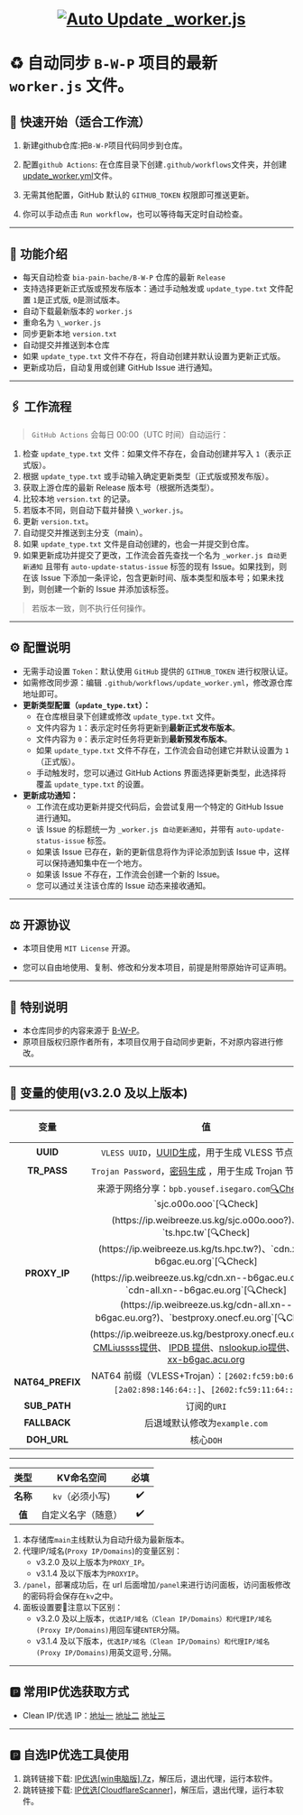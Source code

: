 # <h1 align="center"> [![Auto Update _worker.js](https://github.com/XWF8188/Auto-update-B/actions/workflows/update_worker.yml/badge.svg)](https://github.com/XWF8188/Auto-update-B/actions/workflows/update_worker.yml)

# ♻️ 自动同步 `B-W-P` 项目的最新 `worker.js` 文件。

## 🧩 快速开始（适合工作流）

1. 新建github仓库:把`B-W-P`项目代码同步到仓库。

2. 配置`github Actions`: 在仓库目录下创建`.github/workflows`文件夹，并创建[update_worker.yml](https://github.com/XWF8188/Auto-update-B/blob/main/创建仓库源码.js)文件。
3. 无需其他配置，GitHub 默认的 `GITHUB_TOKEN` 权限即可推送更新。
4. 你可以手动点击 `Run workflow`，也可以等待每天定时自动检查。

---

## 📖 功能介绍

- 每天自动检查 `bia-pain-bache/B-W-P` 仓库的最新 `Release`
- 支持选择更新正式版或预发布版本：通过手动触发或 `update_type.txt` 文件配置 `1`是正式版, `0`是测试版本。
- 自动下载最新版本的 `worker.js`
- 重命名为 `\_worker.js`
- 同步更新本地 `version.txt`
- 自动提交并推送到本仓库
- 如果 `update_type.txt` 文件不存在，将自动创建并默认设置为更新正式版。
- 更新成功后，自动复用或创建 GitHub Issue 进行通知。

---

## 🖇 工作流程

> `GitHub Actions` 会每日 00:00（UTC 时间）自动运行：

1. 检查 `update_type.txt` 文件：如果文件不存在，会自动创建并写入 `1`（表示正式版）。
2. 根据 `update_type.txt` 或手动输入确定更新类型（正式版或预发布版）。
3. 获取上游仓库的最新 Release 版本号（根据所选类型）。
4. 比较本地 `version.txt` 的记录。
5. 若版本不同，则自动下载并替换 `\_worker.js`。
6. 更新 `version.txt`。
7. 自动提交并推送到主分支（main）。
8. 如果 `update_type.txt` 文件是自动创建的，也会一并提交到仓库。
9. 如果更新成功并提交了更改，工作流会首先查找一个名为 `_worker.js 自动更新通知` 且带有 `auto-update-status-issue` 标签的现有 Issue。如果找到，则在该 Issue 下添加一条评论，包含更新时间、版本类型和版本号；如果未找到，则创建一个新的 Issue 并添加该标签。

> 若版本一致，则不执行任何操作。

---

## ⚙️ 配置说明

- 无需手动设置 `Token`：默认使用 `GitHub` 提供的 `GITHUB_TOKEN` 进行权限认证。
- 如需修改同步源：编辑 `.github/workflows/update_worker.yml`，修改源仓库地址即可。
- **更新类型配置（`update_type.txt`）：**
  - 在仓库根目录下创建或修改 `update_type.txt` 文件。
  - 文件内容为 `1`：表示定时任务将更新到**最新正式发布版本**。
  - 文件内容为 `0`：表示定时任务将更新到**最新预发布版本**。
  - 如果 `update_type.txt` 文件不存在，工作流会自动创建它并默认设置为 `1`（正式版）。
  - 手动触发时，您可以通过 GitHub Actions 界面选择更新类型，此选择将覆盖 `update_type.txt` 的设置。
- **更新成功通知：**
  - 工作流在成功更新并提交代码后，会尝试复用一个特定的 GitHub Issue 进行通知。
  - 该 Issue 的标题统一为 `_worker.js 自动更新通知`，并带有 `auto-update-status-issue` 标签。
  - 如果该 Issue 已存在，新的更新信息将作为评论添加到该 Issue 中，这样可以保持通知集中在一个地方。
  - 如果该 Issue 不存在，工作流会创建一个新的 Issue。
  - 您可以通过关注该仓库的 Issue 动态来接收通知。

---

## ⚖️ 开源协议

- 本项目使用 `MIT License` 开源。

- 您可以自由地使用、复制、修改和分发本项目，前提是附带原始许可证声明。

---

## 📣 特别说明

- 本仓库同步的内容来源于 [B-W-P](https://github.com/bia-pain-bache/BPB-Worker-Panel)。
- 原项目版权归原作者所有，本项目仅用于自动同步更新，不对原内容进行修改。

---

## 🔐 变量的使用(v3.2.0 及以上版本)

|变量|值|选填|
|:---:|:---:|:---:|
|**UUID**|`VLESS UUID`，[UUID生成](https://1024tools.com/uuid)，用于生成 VLESS 节点配置|:heavy_check_mark:|
|**TR_PASS**|`Trojan Password`，[密码生成](https://password.github.net.cn/) ，用于生成 Trojan 节点配置|:heavy_check_mark:|
|**PROXY_IP**| 来源于网络分享：`bpb.yousef.isegaro.com`[🔍Check](https://ip.weibreeze.us.kg/bpb.yousef.isegaro.com?)、`sjc.o00o.ooo`[🔍Check](https://ip.weibreeze.us.kg/sjc.o00o.ooo?)、`ts.hpc.tw`[🔍Check](https://ip.weibreeze.us.kg/ts.hpc.tw?)、`cdn.xn--b6gac.eu.org`[🔍Check](https://ip.weibreeze.us.kg/cdn.xn--b6gac.eu.org?)、`cdn-all.xn--b6gac.eu.org`[🔍Check](https://ip.weibreeze.us.kg/cdn-all.xn--b6gac.eu.org?)、`bestproxy.onecf.eu.org`[🔍Check](https://ip.weibreeze.us.kg/bestproxy.onecf.eu.org?)、 [CMLiussss提供](https://t.me/CMLiussss_channel/84)、 [IPDB 提供](https://ipdb.030101.xyz/bestproxy/)、[nslookup.io提供](https://www.nslookup.io/domains/bpb.yousef.isegaro.com/dns-records/)、 [cdn-xx-b6gac.acu.org](https://www.nslookup.io/domains/cdn.xn--b6gac.eu.org/dns-records/)|:heavy_check_mark:|
|**NAT64_PREFIX**|NAT64 前缀（VLESS+Trojan）：`[2602:fc59:b0:64::]`、`[2a02:898:146:64::]`、`[2602:fc59:11:64::]`|:heavy_check_mark:|
|**SUB_PATH**|订阅的`URI`|:x:|
|**FALLBACK**|后退域默认修改为`example.com` |:x:|
|**DOH_URL**|核心`DOH`|:x:|

---

|类型|KV命名空间|必填| 
|:---:|:---:|:---:|
|**名称**|`kv`（必须小写)|:heavy_check_mark:|
|**值**|自定义名字（随意）|:heavy_check_mark:|

1. 本存储库`main`主线默认为自动升级为最新版本。
2. 代理IP/域名(`Proxy IP/Domains`)的变量区别：
   - v3.2.0 及以上版本为`PROXY_IP`。
   - v3.1.4 及以下版本为`PROXYIP`。
3. `/panel`，部署成功后，在 url 后面增加`/panel`来进行访问面板，访问面板修改的密码将会保存在`kv`之中。
4. 面板设置要👀注意以下区别：
   - v3.2.0 及以上版本，`优选IP/域名（Clean IP/Domains）和代理IP/域名(Proxy IP/Domains)`用回车键`ENTER`分隔。
   - v3.1.4 及以下版本，`优选IP/域名（Clean IP/Domains）和代理IP/域名(Proxy IP/Domains)`用英文逗号`,`分隔。

---

## 🅿️ 常用IP优选获取方式
- Clean IP/优选 IP：[地址一](https://www.wetest.vip/page/cloudflare/address_v4.html) [地址二](https://ipdb.030101.xyz/bestcf/) [地址三](https://mrxn.net/BESTCFDOMAIN)

---
## 🅿️ 自选IP优选工具使用
1. 跳转链接下载: [IP优选[win电脑版].7z](https://github.com/XWF8188/Auto-update-B/blob/main/IP优选工具/CF优选官方IP%5Bwin电脑版%5D.7z)，解压后，退出代理，运行本软件。
2. 跳转链接下载: [IP优选[CloudflareScanner]](https://github.com/bia-pain-bache/Cloudflare-Clean-IP-Scanner/releases/tag/v2.2.5)，解压后，退出代理，运行本软件。
